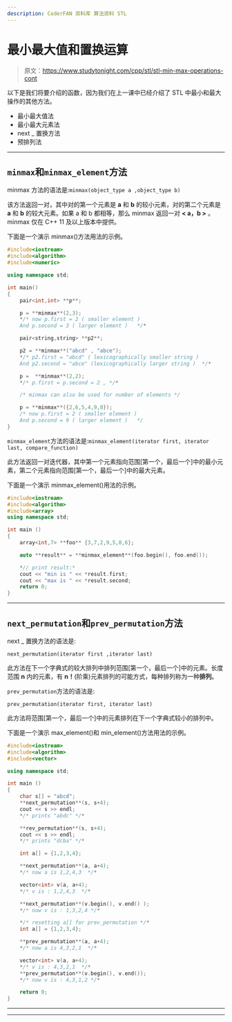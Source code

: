 ```yaml
---
description: CoderFAN 资料库 算法资料 STL
---
```


# 最小最大值和置换运算

> 原文：<https://www.studytonight.com/cpp/stl/stl-min-max-operations-cont>

以下是我们将要介绍的函数，因为我们在上一课中已经介绍了 STL 中最小和最大操作的其他方法。

*   最小最大值法
*   最小最大元素法
*   next _ 置换方法
*   预排列法

* * *

## `minmax`和`minmax_element`方法

minmax 方法的语法是:`minmax(object_type a ,object_type b)`

该方法返回一对，其中对的第一个元素是 **a** 和 **b** 的较小元素，对的第二个元素是 **a** 和 **b** 的较大元素。如果 a 和 b 都相等，那么 minmax 返回一对 **< a，b >** 。minmax 仅在 C++ 11 及以上版本中提供。

下面是一个演示 minmax()方法用法的示例。

```cpp
#include<iostream>
#include<algorithm>
#include<numeric>

using namespace std;

int main()
{
    pair<int,int> **p**;

    p = **minmax**(2,3);
    */* now p.first = 2 ( smaller element ) 
    And p.second = 3 ( larger element )   */* 

    pair<string,string> **p2**;

    p2 = **minmax**("abcd" , "abce");
    */* p2.first = "abcd" ( lexicographically smaller string )
    And p2.second = "abce" (lexicographically larger string )  */*

    p =  **minmax**(2,2);
    */* p.first = p.second = 2 , */*

    /* minmax can also be used for number of elements */

    p = **minmax**({2,6,5,4,9,8});
    /* now p.first = 2 ( smaller element ) 
    And p.second = 9 ( larger element )   */ 
} 
```

`minmax_element`方法的语法是:`minmax_element(iterator first, iterator last, compare_function)`

此方法返回一对迭代器，其中第一个元素指向范围[第一个，最后一个]中的最小元素，第二个元素指向范围[第一个，最后一个]中的最大元素。

下面是一个演示 minmax_element()用法的示例。

```cpp
#include<iostream>
#include<algorithm>
#include<array>
using namespace std;

int main ()
{
    array<int,7> **foo** {3,7,2,9,5,8,6};

    auto **result** = **minmax_element**(foo.begin(), foo.end());

    *// print result:*
    cout << "min is " << *result.first;
    cout << "max is " << *result.second;
    return 0;
} 
```

* * *

## `next_permutation`和`prev_permutation`方法

next _ 置换方法的语法是:

`next_permutation(iterator first ,iterator last)`

此方法在下一个字典式的较大排列中排列范围[第一个，最后一个]中的元素。长度范围 **n** 内的元素，有 **n！**(阶乘)元素排列的可能方式，每种排列称为一种**排列**。

`prev_permutation`方法的语法是:

`prev_permutation(iterator first, iterator last)`

此方法将范围[第一个，最后一个]中的元素排列在下一个字典式较小的排列中。

下面是一个演示 max_element()和 min_element()方法用法的示例。

```cpp
#include<iostream>
#include<algorithm>
#include<vector>

using namespace std;

int main () 
{
    char s[] = "abcd";
    **next_permutation**(s, s+4);
    cout << s >> endl;
    */* prints "abdc" */*

    **rev_permutation**(s, s+4);
    cout << s >> endl;
    */* prints "dcba" */*

    int a[] = {1,2,3,4};

    **next_permutation**(a, a+4);
    */* now a is 1,2,4,3  */*

    vector<int> v(a, a+4);
    */* v is : 1,2,4,3  */*

    **next_permutation**(v.begin(), v.end() );
    */* now v is : 1,3,2,4 */*

    */* resetting a[] for prev_permutation */*
    int a[] = {1,2,3,4};

    **prev_permutation**(a, a+4);
    */* now a is 4,3,2,1  */*

    vector<int> v(a, a+4);
    */* v is : 4,3,2,1  */*
    **prev_permutation**(v.begin(), v.end());
    */* now v is : 4,3,1,2 */*

    return 0;
} 
```

* * *

* * *